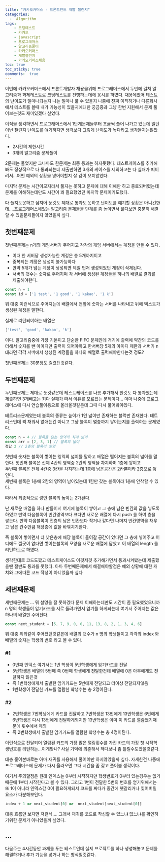 ```yaml
---
title: "카카오커머스 - 프론트엔드 개발 챌린지"
categories: 
  -  Algorithm
tags: 
    - 코딩테스트
    - 카카오
    - javascript
    - 프로그래머스
    - 알고리즘풀이
    - 카카오커머스
    - 개발챌린지
    - 카카오커머스채용
toc: true
toc_sticky: true
comments:  true
---
```


이번에 카카오커머스에서 프론트개발자 채용을위해 프로그래머스에서 두번에 걸쳐 알고리즘과 과제테스트로 코딩테스트를 진행하는데에 응시를 하였다. 채용에있어 테스트의 난이도가 얼마나되는지 나는 얼마나 풀 수 있을지 나중에 진짜 이직하거나 다른회사에서 테스트를 볼때 내가 가능성이 있을지에대한 궁금증과 그냥 한번 지원해서 문제 풀어보는것도 재미있겠다 싶었다.  
  
이직을 생각하면서 프로그래머스에서 1단계문제들부터 조금씩 풀어 나가고 있는데 일단 이번 챌린지 난이도를 얘기하자면 생각보다 그렇게 난이도가 높다라고 생각들지는않았다. 

- 2시간의 제한시간
- 3개의 알고리즘 문제풀이

2문제는 풀었지만 그나마도 한문제는 최종 통과는 하지못했다. 테스트케이스를 추가해봐도 정상적으로 다 통과되는데 제출만하면 3개의 케이스를 제외하고는 다 실패가 떠버려서...어떤 예외의 상황을 넣어야할지 잘 감이 오지않았다.
  
마지막 문제는 시간이모자라서 풀지는 못하고 문제에 대해 이해만 하고 종료되버렸는데 문제를 이해하는데만도 시간이 꽤 필요했었던 마지막 문제이기도했다.
 
다 풀지도못하고 심지어 푼것도 제대로 통과도 못하고 난이도를 얘기할 상황은 아니긴한데....프로그래머스에있는 알고리즘 문제들을 단계를 좀 높이면서 풀다보면 충분히 해결할 수 있을문제들이지 않았을까 싶다.

## 첫번째문제
첫번째문제는 n개의 게임서버가 주어지고 각각의 게임 서버에서는 계정을 만들 수 있다. 
- 이때 한 서버당 생성가능한 계정은 총 5개까지이고
- 중복되는 계정은 생성이 불가능하다
- 만약 5개가 넘는 계정이 생성되면 제일 먼저 생성되었던 계정이 삭제된다.
- 서버의 갯수는 숫자로 주어지며 각 서버에 생성된 계정들을 하나의 배열로 결과를 제출해야한다.

```javascript
const n = 1
const id = ['1 test', '1 good', '1 kakao', '1 k']
```
뭐 대충 이런식으로 주어지는데 배열에서 맨앞에 숫자는 서버를 나타내고 뒤에 텍스트가 생성된 계정을 말한다.

실제로 리턴되야하는 배열은
```javascript
['test', 'good', 'kakao', 'k']
```

이다. 알고리즘중에 가장 기본이고 단순한 FIFO 문제인데 거기에 출력에 약간의 코드를 더해서 숫자를 뺀 아이디만 출력이 되어야하고 한서버당 5개의 아이디 제한과 서버가 n대라면 각각 서버에서 생성된 계정들을 하나의 배열로 출력해야한다는것 정도?

첫번째문제는 30분정도 걸렸던것같다.


## 두번째문제
두번째문제는 제대로 푼것같은데 테스트케이스를 나름 추가해서 한것도 다 통과했는데 제출하면 3개빼고는 죄다 실패가 떠서 이유를 모르겠는 문제이다... 아마 나중에 프로그래머스에 다시 연습풀이용으로 올라올것같은데 그때 다시 풀어봐야겠다.
  
테트리스문제였는데 블록의 종류는 높이가 1인 넓이만 존재하는 블럭만 존재한다. 테트리스인데 꽉 채워서 없애는건 아니고 그냥 블록이 몇층까지 쌓이는지를 출력하는 문제였다.

```javascript
const n = 4 // 블록을 담는 영역의 최대 넓이
const arr = [2, 3, 1] // 블록의 넓이
정답 2 // 2층의 블록이 쌓임
```

첫번째 숫자는 블록이 쌓이는 영역의 넓이를 말하고 배열은 떨어지는 블록의 넓이를 말한다. 첫번째 블록은 전체 4칸의 영역중 2칸의 영역을 차지하며 1층에 쌓이고  
두번째 블록은 전체 4칸중 3칸을 차지하는데 1층에 남은공간은 2칸뿐이라 2층으로 쌓인다.  
세번째 블록은 1층에 2칸의 영역이 남아있는데 1칸만 갖는 블록이라 1층에 안착할 수 있다.
  
따라서 최종적으로 쌓인 블록의 높이는 2가된다.
  
난 새로운 배열을 하나 만들어서 여기에 블록이 쌓이고 그 층에 남은 빈칸의 값을 넣도록 하였고 만약 다음블록이 빈칸영역보다 크다면 새로운 배열에 다시 push 를 하여 층을 쌓는다. 
만약 다음블록이 전층의 남은 빈칸보다 작거나 같다면 나머지 빈칸영역을 채우고 남은 칸수만큼 해당층에 값을 바꿔치기한다.
  
즉 블록이 쌓이면서 더 낮은층에 해당 블록이 들어갈 공간이 있다면 그 층에 넣어주고 어디에도 낄곳이 없다면 쌓이는블록의 모양을 새로운 배열에 담았고 이 배열의 length 를 리턴하도로 하였다. 
  
생각한대로 코드도짰고 테스트케이스도 이것저것 추가해가면서 통과시켜봤는데 제출했을땐 절반도 통과를 못했다. 아마 두번째문제에서 해결해야할점은 예외 상황에 대한 캐치와 그에따른 코드 작성이 아니었을까 싶다


## 세번째문제
세번째문제는 ... 뭐 설명을 잘 못하겠다 문제 이해하는데만도 시간이 좀 필요했었으니까 n 명의 학생들이 암기카드를 서로 돌려가면서 암기를 하게되는데 여기서 주어지는 값은 하나의 배열만 주어진다.

```javascript
const next_student = [5, 7, 9, 0, 0, 11, 13, 8, 2, 1, 3, 4, 6]
```
뭐 대충 위와같이 주어졌던것같은데 배열의 갯수가 n 명의 학생들이고 각각의 index 와 배열의 숫자는 학생의 번호 라고 볼 수 있다.  
### #1
- 0번째 인덱스 여기서는 1번 학생이 5번학생에게 암기카드를 전달
- 5번학생은 배열의 5번째 즉 0번째 학생에게 전달한건데 배열에 0은 아무에게도 전달하지 않은것
- 즉 1번학생에게서 출발한 암기카드는 5번에게 전달되고 더이상 전달되지않음
- 1번학생이 전달한 카드를 열람한 학생수는 총 2명이된다.
   
### #2
- 2번학생은 7번학생에게 카드를 전달하고 7번학생은 13번에게 13번학생은 6번에게 6번학생은 다시 13번에게 전달하게되지만 13번학생은 이미 이 카드를 열람했기때문에 횟수에서 제외
- 즉 2번학생에서 출발한 암기카드를 열람한 학생수는 총 4명이된다.

이런식으로 전달되어 열람된 카드의 가장 많은 열람횟수를 가진 카드의 가장 첫 시작학생번호를 리턴하는...이게맞나? 사실 기억에 의존해서 적다보니 좀 틀릴수도있을것같다.
  
대충 훑어본바로는 아마 재귀를 사용해서 풀어야만 하지않았을까 싶다. 자세한건 나중에 프로그래머스에 문제가 다시 올라오면 그때 시간을 좀 갖고 풀어볼 생각이다.
 
여기서 주의할점은 원래 인덱스는 0부터 시작하지만 학생번호가 0부터 있는경우는 없기때문에 1부터 시작한다고 볼 수 있다. 그리고 1번이 전달한 5번의 번호를 얻기위해서는 또 1이 아니라 인덱스값 0이 필요하게되서 코드를 짜다가 중간에 헷갈리거나 잊어버릴 요소가 다분해보인다.
  
```javascript
index + 1 => next_student[0] =>  next_student[next_student[0]]
```
대충 흐름만 보자면 저런식.... 그래서 재귀를 코드로 작성할 수 있느냐 없느냐를 확인하기위한 문제가 아니었을까 싶었다.

## ...
다음주는 4시간동안 과제를 푸는 테스트인데 실제 프로젝트를 하나 생성해놓고 문제를 해결하거나 추가 기능을 넣거나 하는 방식일것같다. 